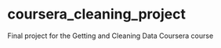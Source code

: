 coursera_cleaning_project
=========================

Final project for the Getting and Cleaning Data Coursera course
